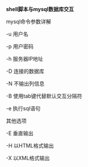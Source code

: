 **shell脚本与mysql数据库交互**

mysql命令参数详解

-u 用户名

-p 用户密码

-h 服务器IP地址

-D 连接的数据库

-N 不输出列信息

-B 使用tab键代替默认交互分隔符

-e 执行sql语句

其他选项

-E 垂直输出

-H 以HTML格式输出

-X 以XML格式输出